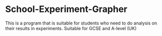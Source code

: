 # School-Experiment-Grapher
This is a program that is suitable for students who need to do analysis on their results in experiments. Suitable for GCSE and A-level (UK)
